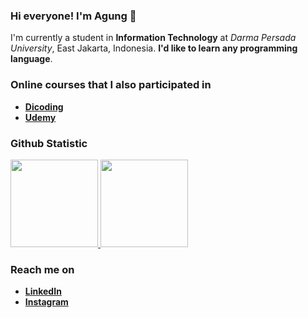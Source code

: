 ### Hi everyone! I'm Agung 👋

I'm currently a student in **Information Technology** at *Darma Persada University*, East Jakarta, Indonesia. **I'd like to learn any programming language**. 

### Online courses that I also participated in
- <a href="https://www.dicoding.com/users/agung6n/academies" target="_blank">**Dicoding**</a>
- <a href="https://www.udemy.com/user/agung-gunawan-17" target="_blank">**Udemy**</a>

### Github Statistic
<p align="left">
<a href="https://github.com/insomniagung">
  <img height="140em" src="https://github-readme-stats-eight-theta.vercel.app/api?username=insomniagung&show_icons=true&theme=algolia&include_all_commits=true&count_private=true"/>
  <img height="140em" src="https://github-readme-stats-eight-theta.vercel.app/api/top-langs/?username=insomniagung&layout=compact&langs_count=8&theme=algolia"/>
</a>
</p>

### Reach me on
- <a href="https://linkedin.com/in/insomniagung" target="_blank">**LinkedIn**</a>
- <a href="https://instagram.com/insomniagung" target="_blank">**Instagram**</a>
